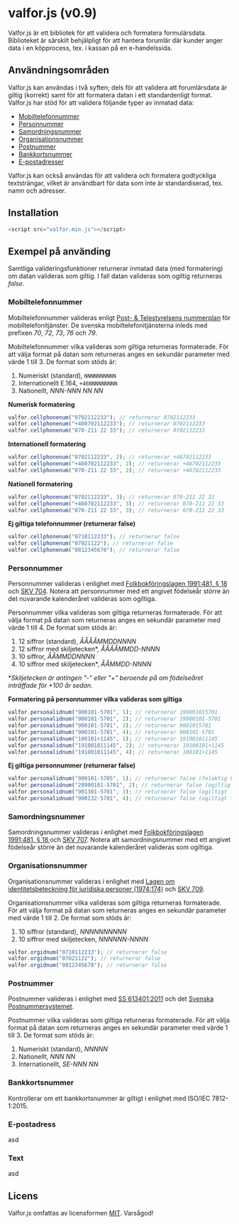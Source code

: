 # valfor.js (v0.9)
Valfor.js är ett bibliotek för att validera och formatera formulärsdata. Biblioteket är särskilt behjälpligt för att hantera forumlär där kunder anger data i en köpprocess, tex. i kassan på en e-handelssida.

## Användningsområden
Valfor.js kan användas i två syften; dels för att validera att forumlärsdata är giltig (korrekt) samt för att formatera datan i ett standardenligt format. Valfor.js har stöd för att validera följande typer av inmatad data:

* [Mobiltelefonnummer](https://github.com/jop-io/valfor.js/blob/master/README.md#mobiltelefonnummer)
* [Personnummer](https://github.com/jop-io/valfor.js/blob/master/README.md#personnummer)
* [Samordningsnummer](https://github.com/jop-io/valfor.js/blob/master/README.md#samordningsnummer)
* [Organisationsnummer](https://github.com/jop-io/valfor.js/blob/master/README.md#organisationsnummer)
* [Postnummer](https://github.com/jop-io/valfor.js/blob/master/README.md#postnummer)
* [Bankkortsnummer](https://github.com/jop-io/valfor.js/blob/master/README.md#bankkortsnummer)
* [E-postadresser](https://github.com/jop-io/valfor.js/blob/master/README.md#e-postadress)

Valfor.js kan också användas för att validera och formatera godtyckliga textsträngar, vilket är användbart för data som inte är standardiserad, tex. namn och adresser.

## Installation
```javascript
<script src="valfor.min.js"></script>
```

## Exempel på använding
Samtliga valideringsfunktioner returnerar inmatad data (med formatering) om datan valideras som giltig. I fall datan valideras som ogiltig returneras *false*.

### Mobiltelefonnummer
Mobiltelefonnummer valideras enligt [Post- & Telestyrelsens nummerplan](https://www.pts.se/sv/Bransch/Telefoni/Nummerfragor/Telefoninummerplanen/Telefoninummerplanens-disposition/) för mobiltelefonitjänster. De svenska mobiltelefonitjänsterna inleds med prefixen *70*, *72*, *73*, *76* och *79*.

Mobiltelefonnummer vilka valideras som giltiga returneras formaterade. För att välja format på datan som returneras anges en sekundär parameter med värde 1 till 3. De format som stöds är:

1. Numeriskt (standard), `NNNNNNNNNN`
2. Internationellt E.164, `+46NNNNNNNNN`
3. Nationellt, *NNN-NNN NN NN*

**Numerisk formatering**
```javascript
valfor.cellphonenum("0702112233"); // returnerar 0702112233
valfor.cellphonenum("+460702112233"); // returnerar 0702112233
valfor.cellphonenum("070-211 22 33"); // returnerar 0702112233
```
**Internationell formatering**
```javascript
valfor.cellphonenum("0702112233", 2); // returnerar +46702112233
valfor.cellphonenum("+460702112233", 2); // returnerar +46702112233
valfor.cellphonenum("070-211 22 33", 2); // returnerar +46702112233
```
**Nationell formatering**
```javascript
valfor.cellphonenum("0702112233", 3); // returnerar 070-211 22 33
valfor.cellphonenum("+460702112233", 3); // returnerar 070-211 22 33
valfor.cellphonenum("070-211 22 33", 3); // returnerar 070-211 22 33
```
**Ej giltiga telefonnummer (returnerar false)**
```javascript
valfor.cellphonenum("0710112233"); // returnerar false
valfor.cellphonenum("07021122"); // returnerar false
valfor.cellphonenum("0812345678"); // returnerar false
```

### Personnummer
Personnummer valideras i enlighet med [Folkbokföringslagen 1991:481, § 18 ](https://www.riksdagen.se/sv/Dokument-Lagar/Lagar/Svenskforfattningssamling/sfs_sfs-1991-481/) och [SKV 704](http://www.skatteverket.se/privat/sjalvservice/blanketterbroschyrer/broschyrer/info/704.4.39f16f103821c58f680007993.html). Notera att personnummer med ett angivet födelseår större än det nuvarande kalenderåret valideras som ogiltiga.

Personnummer vilka valideras som giltiga returneras formaterade. För att välja format på datan som returneras anges en sekundär parameter med värde 1 till 4. De format som stöds är:

1. 12 siffror (standard), *ÅÅÅÅMMDDNNNN*
2. 12 siffror med skiljetecken&ast;, *ÅÅÅÅMMDD-NNNN*
3. 10 siffror, *ÅÅMMDDNNNN*
4. 10 siffror med skiljetecken&ast;, *ÅÅMMDD-NNNN*

&ast;*Skiljetecken är antingen "-" eller "+" beroende på om födelseåret inträffade för +100 år sedan.*

**Formatering på personnummer vilka valideras som giltiga**
```javascript
valfor.personalidnum("900101-5701", 1); // returnerar 199001015701
valfor.personalidnum("900101-5701", 2); // returnerar 19900101-5701
valfor.personalidnum("900101-5701", 3); // returnerar 9001015701
valfor.personalidnum("900101-5701", 4); // returnerar 900101-5701
valfor.personalidnum("100101+1145", 1); // returnerar 191001011145
valfor.personalidnum("191001011145", 2); // returnerar 19100101+1145
valfor.personalidnum("191001011145", 4); // returnerar 100101+1145
```
**Ej giltiga personnummer (returnerar false)**
```javascript
valfor.personalidnum("900101-5705", 1); // returnerar false (felaktig kontrollsiffra)
valfor.personalidnum("20900101-5701", 2); // returnerar false (ogiltig födelseår)
valfor.personalidnum("901301-5701", 3); // returnerar false (ogiltigt födelsemånad)
valfor.personalidnum("900132-5701", 4); // returnerar false (ogiltigt födelsedag)
```

### Samordningsnummer
Samordningsnummer valideras i enlighet med [Folkbokföringslagen 1991:481, § 18 ](https://www.riksdagen.se/sv/Dokument-Lagar/Lagar/Svenskforfattningssamling/sfs_sfs-1991-481/) och [SKV 707](http://www.skatteverket.se/privat/sjalvservice/blanketterbroschyrer/broschyrer/info/707.4.39f16f103821c58f680007997.html). Notera att samordningsnummer med ett angivet födelseår större än det nuvarande kalenderåret valideras som ogiltiga.

### Organisationsnummer
Organisationsnummer valideras i enlighet med [Lagen om identitetsbeteckning för juridiska personer (1974:174)](https://www.riksdagen.se/sv/Dokument-Lagar/Lagar/Svenskforfattningssamling/sfs_sfs-1974-174/) och [SKV 709](https://www.skatteverket.se/foretagorganisationer/sjalvservice/blanketterbroschyrer/broschyrer/info/709.4.39f16f103821c58f680008001.html).

Organisationsnummer vilka valideras som giltiga returneras formaterade. För att välja format på datan som returneras anges en sekundär parameter med värde 1 till 2. De format som stöds är:

1. 10 siffror (standard), *NNNNNNNNNN*
2. 10 siffror med skiljetecken, *NNNNNN-NNNN*

```javascript
valfor.orgidnum("0710112233"); // returnerar false
valfor.orgidnum("07021122"); // returnerar false
valfor.orgidnum("0812345678"); // returnerar false
```

### Postnummer
Postnummer valideras i enlighet med [SS 613401:2011](http://www.sis.se/sociologi-service-f%C3%B6retagsorganisation-och-ledning-och-administration/postala-tj%C3%A4nster/ss-6134012011) och det [Svenska Postnummersystemet](http://www.postnummerservice.se/information/faq/adresser-och-postnummer/hur-aer-postnummer-uppbyggda-i-sverige).

Postnummer vilka valideras som giltiga returneras formaterade. För att välja format på datan som returneras anges en sekundär parameter med värde 1 till 3. De format som stöds är:

1. Numeriskt (standard), *NNNNN*
2. Nationellt, *NNN NN*
3. Internationellt, *SE-NNN NN*

### Bankkortsnummer
Kontrollerar om ett bankkortsnummer är giltigt i enlighet med ISO/IEC 7812-1:2015.

### E-postadress
asd

### Text
asd

## Licens
Valfor.js omfattas av licensformen [MIT](https://opensource.org/licenses/MIT "The MIT License"). Varsågod!
